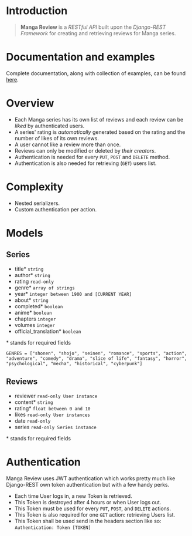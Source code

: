 # Introduction

> **Manga Review** is a _RESTful API_ built upon the _Django-REST Framework_ for creating and retrieving reviews for Manga series.

# Documentation and examples

Complete documentation, along with collection of examples, can be found [here](https://documenter.getpostman.com/view/17469158/UVyn2eGa).

# Overview

- Each Manga series has its own list of reviews and each review can be _liked_ by authenticated users.
- A series' rating is _automatically_ generated based on the rating and the number of likes of its own reviews.
- A user cannot like a review more than once.
- Reviews can only be modified or deleted by _their creators_.
- Authentication is needed for every `PUT`, `POST` and `DELETE` method.
- Authentication is also needed for retrieving (`GET`) users list.

# Complexity

- Nested serializers.
- Custom authentication per action.

# Models

## Series

- title\* `string`
- author\* `string`
- rating `read-only`
- genre\* `array of strings`
- year\* `integer between 1900 and [CURRENT YEAR]`
- about\* `string`
- completed\* `boolean`
- anime\* `boolean`
- chapters `integer`
- volumes `integer`
- official_translation\* `boolean`

\* stands for required fields

```
GENRES = ["shonen", "shojo", "seinen", "romance", "sports", "action", "adventure", "comedy", "drama", "slice of life", "fantasy", "horror", "psychological", "mecha", "historical", "cyberpunk"]
```

## Reviews

- reviewer `read-only User instance`
- content\* `string`
- rating\* `float between 0 and 10`
- likes `read-only User instances`
- date `read-only`
- series `read-only Series instance`

\* stands for required fields

# Authentication

Manga Review uses JWT authentication which works pretty much like Django-REST own token authentication but with a few handy perks.

- Each time User logs in, a new Token is retrieved.
- This Token is destroyed after 4 hours or when User logs out.
- This Token must be used for every `PUT`, `POST`, and `DELETE` actions.
- This Token is also required for one `GET` action: retrieving Users list.
- This Token shall be used send in the headers section like so: `Authentication: Token [TOKEN]`
